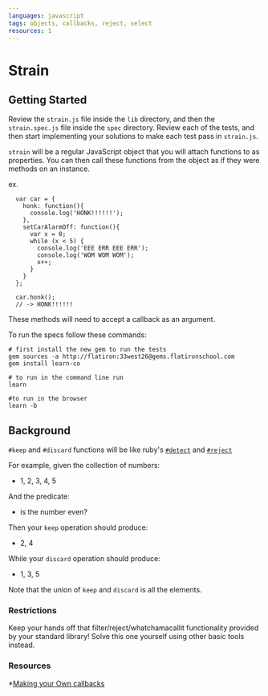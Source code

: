 ```yaml
---
languages: javascript
tags: objects, callbacks, reject, select
resources: 1
---
```


# Strain
## Getting Started

Review the `strain.js` file inside the `lib` directory, and then the `strain.spec.js` file inside the `spec` directory. Review each of the tests, and then start implementing your solutions to make each test pass in `strain.js`.

`strain` will be a regular JavaScript object that you will attach functions to as properties.  You can then call these functions from the object as if they were methods on an instance.

ex.
```javascripts
  var car = {
    honk: function(){
      console.log('HONK!!!!!!');
    },
    setCarAlarmOff: function(){
      var x = 0;
      while (x < 5) {
        console.log('EEE ERR EEE ERR');
        console.log('WOM WOM WOM');
        x++;
      }
    }
  };

  car.honk();
  // -> HONK!!!!!!
```

These methods will need to accept a callback as an argument.


To run the specs follow these commands:
```shell
# first install the new gem to run the tests
gem sources -a http://flatiron:33west26@gems.flatironschool.com
gem install learn-co

# to run in the command line run
learn

#to run in the browser
learn -b
```

## Background

`#keep` and `#discard` functions will be like ruby's [`#detect`](http://ruby-doc.org/core-2.1.5/Enumerable.html#method-i-detect) and [`#reject`](http://ruby-doc.org/core-2.1.5/Enumerable.html#method-i-reject)

For example, given the collection of numbers:

- 1, 2, 3, 4, 5

And the predicate:

- is the number even?

Then your `keep` operation should produce:

- 2, 4

While your `discard` operation should produce:

- 1, 3, 5

Note that the union of `keep` and `discard` is all the elements.

### Restrictions

Keep your hands off that filter/reject/whatchamacallit functionality
provided by your standard library!
Solve this one yourself using other basic tools instead.

### Resources
*[Making your Own callbacks](http://stackoverflow.com/questions/2190850/create-a-custom-callback-in-javascript?answertab=votes#tab-top)
